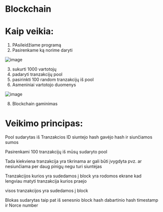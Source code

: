 # Blockchain

# Kaip veikia:

1. PAsileidžiame programą
2. Pasirenkame ką norime daryti 

 ![image](https://user-images.githubusercontent.com/75576100/139308052-b7c8cfa3-9efb-4da6-89cd-59382dae244e.png)
 
3. sukurti 1000 vartotojų
5. padaryti tranzakcijų pool
6. pasirinkti 100 random tranzakcijų iš pool
7. Asmeniniai vartotojo duomenys

  ![image](https://user-images.githubusercontent.com/75576100/139308302-f4c3b2e6-a3d3-496b-83fd-a3a4dc359a3e.png)

8. Blockchain gaminimas

# Veikimo principas:

Pool sudarytas iš Tranzakcios ID siuntejo hash gavėjo hash ir siunčiamos sumos

Pasirenkami 100 tranzakcijų iš mūsų sudaryto pool

Tada kiekviena tranzakcija yra tikrinama ar gali būti įvygdyta pvz. ar nesiunčiama per daug pinigų negu turi siuntėjas

Tranzakcijos kurios yra sudedamos į block yra rodomos ekrane kad lengviau matyti tranzakcija kurios praejo 

visos tranzakcijos yra sudedamos į block 

Blokas sudarytas taip pat iš senesnio block hash dabartinio hash timestamp ir Norce number

